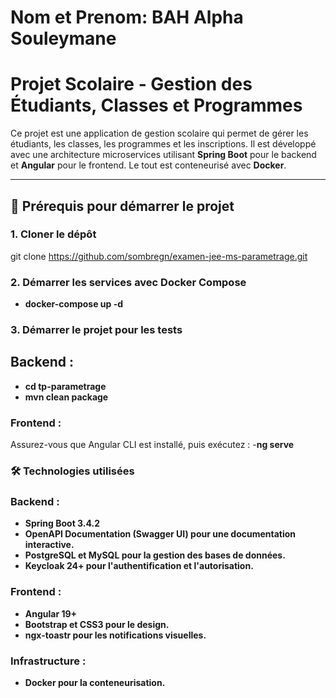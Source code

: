 # Nom et Prenom: BAH Alpha Souleymane

# Projet Scolaire - Gestion des Étudiants, Classes et Programmes

Ce projet est une application de gestion scolaire qui permet de gérer les étudiants, les classes, les programmes et les inscriptions. Il est développé avec une architecture microservices utilisant **Spring Boot** pour le backend et **Angular** pour le frontend. Le tout est conteneurisé avec **Docker**.

---

## 🚀 Prérequis pour démarrer le projet

### 1. Cloner le dépôt
git clone https://github.com/sombregn/examen-jee-ms-parametrage.git

### 2. Démarrer les services avec Docker Compose
- **docker-compose up -d**

### 3. Démarrer le projet pour les tests
## Backend :
- **cd tp-parametrage**
- **mvn clean package**
### Frontend :
Assurez-vous que Angular CLI est installé, puis exécutez :
-**ng serve**

### 🛠 Technologies utilisées

### Backend :
- **Spring Boot 3.4.2**
- **OpenAPI Documentation (Swagger UI) pour une documentation interactive.**
- **PostgreSQL et MySQL pour la gestion des bases de données.**
- **Keycloak 24+ pour l'authentification et l'autorisation.**

### Frontend :
- **Angular 19+**
- **Bootstrap et CSS3 pour le design.**
- **ngx-toastr pour les notifications visuelles.**

### Infrastructure :
- **Docker pour la conteneurisation.**
